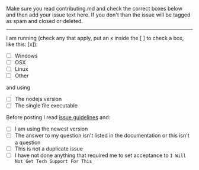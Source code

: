 Make sure you read contributing.md and check the correct boxes below and then
add your issue text here.
If you don't than the issue will be tagged as spam and closed or deleted.


---

I am running (check any that apply, put an x inside the [ ] to check a box, like this: [x]):

- [ ] Windows
- [ ] OSX
- [ ] Linux
- [ ] Other

and using

- [ ] The nodejs version
- [ ] The single file executable

Before posting I read [issue guidelines](./IssueGuidelines.md) and:

- [ ] I am using the newest version
- [ ] The answer to my question isn't listed in the documentation or this isn't
  a question
- [ ] This is not a duplicate issue
- [ ] I have not done anything that required me to set acceptance to
  `I Will Not Get Tech Support For This`

